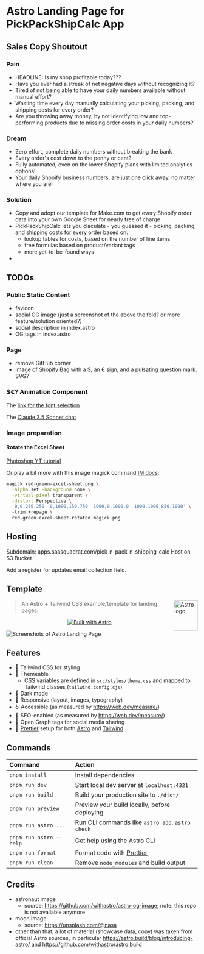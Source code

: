 # Astro Landing Page for PickPackShipCalc App

## Sales Copy Shoutout

### Pain

* HEADLINE: Is my shop profitable today???
* Have you ever had a streak of net negative days without recognizing it?
* Tired of not being able to have your daily numbers available without manual effort?
* Wasting time every day manually calculating your picking, packing, and shipping costs for every order?
* Are you throwing away money, by not identifying low and top-performing products due to missing order costs in your daily numbers?

### Dream

* Zero effort, complete daily numbers without breaking the bank
* Every order's cost down to the penny or cent?
* Fully automated, even on the lower Shopify plans with limited analytics options!
* Your daily Shopify business numbers, are just one click away, no matter where you are!

### Solution

* Copy and adopt our template for Make.com to get every Shopify order data into your own Google Sheet for nearly free of charge
* PickPackShipCalc lets you claculate - you guessed it - picking, packing, and shipping costs for every order based on:
  * lookup tables for costs, based on the number of line items
  * free formulas based on product/variant tags
  * more yet-to-be-found ways
* 

## TODOs

### Public Static Content

* favicon
* social OG image (just a screenshot of the above the fold? or more feature/solution oriented?)
* social description in index.astro
* OG tags in index.astro

### Page

* remove GitHub corner
* Image of Shopify Bag with a $, an € sign, and a pulsating question mark. SVG?

### $€? Animation Component

The [link for the font selection](https://fonts.google.com/?preview.text=%2B$%20-$%20%2B%E2%82%AC%20-%20%E2%82%AC%20%3F%3F%3F&query=rubik)

The [Claude 3.5 Sonnet chat](https://claude.ai/chat/8db04dd4-478a-40fe-a2be-3e780ef02d86)

### Image preparation

#### Rotate the Excel Sheet

[Photoshop YT tutorial](https://www.youtube.com/watch?v=8yVo3HGcJ2I)

Or play a bit more with this image magick command [IM docs](https://imagemagick.org/Usage/distorts/#perspective):

```bash
magick red-green-excel-sheet.png \
  -alpha set -background none \
  -virtual-pixel transparent \
  -distort Perspective \
  '0,0,250,250  0,1000,150,750  1000,0,1000,0  1000,1000,850,1000' \  
  -trim +repage \
  red-green-excel-sheet-rotated-magick.png
```

## Hosting

Subdomain: apps.saasquadrat.com/pick-n-pack-n-shipping-calc
Host on S3 Bucket

Add a register for updates email collection field.

## Template

<picture><source media="(prefers-color-scheme: dark)" srcset="https://astro.build/assets/press/astro-icon-light.png"><source media="(prefers-color-scheme: light)" srcset="https://astro.build/assets/press/astro-icon-dark.png"><img align="right" valign="center" height="79" width="63" src="https://astro.build/assets/press/astro-icon-dark.png" alt="Astro logo" /></picture>

> An Astro + Tailwind CSS example/template for landing pages.

<div align="center">

[![Built with Astro](https://astro.badg.es/v2/built-with-astro/small.svg)](https://astro.build)

</div>

![Screenshots of Astro Landing Page](screenshots.jpg)

## Features

- 💨 Tailwind CSS for styling
- 🎨 Themeable
  - CSS variables are defined in `src/styles/theme.css` and mapped to Tailwind classes (`tailwind.config.cjs`)
- 🌙 Dark mode
- 📱 Responsive (layout, images, typography)
- ♿ Accessible (as measured by https://web.dev/measure/)
- 🔎 SEO-enabled (as measured by https://web.dev/measure/)
- 🔗 Open Graph tags for social media sharing
- 💅 [Prettier](https://prettier.io/) setup for both [Astro](https://github.com/withastro/prettier-plugin-astro) and [Tailwind](https://github.com/tailwindlabs/prettier-plugin-tailwindcss)

## Commands

| Command                 | Action                                            |
| :---------------------- | :------------------------------------------------ |
| `pnpm install`          | Install dependencies                              |
| `pnpm run dev`          | Start local dev server at `localhost:4321`        |
| `pnpm run build`        | Build your production site to `./dist/`           |
| `pnpm run preview`      | Preview your build locally, before deploying      |
| `pnpm run astro ...`    | Run CLI commands like `astro add`, `astro check`  |
| `pnpm run astro --help` | Get help using the Astro CLI                      |
| `pnpm run format`       | Format code with [Prettier](https://prettier.io/) |
| `pnpm run clean`        | Remove `node_modules` and build output            |

## Credits

- astronaut image
  - source: https://github.com/withastro/astro-og-image; note: this repo is not available anymore
- moon image
  - source: https://unsplash.com/@nasa
- other than that, a lot of material (showcase data, copy) was taken from official Astro sources, in particular https://astro.build/blog/introducing-astro/ and https://github.com/withastro/astro.build

